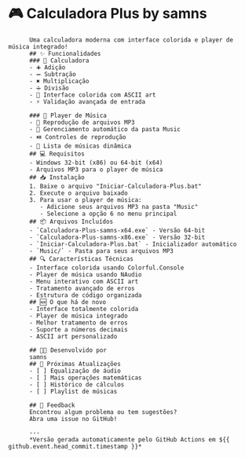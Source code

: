# 🎮 Calculadora Plus by samns
          Uma calculadora moderna com interface colorida e player de música integrado!
          ## ✨ Funcionalidades
          ### 🧮 Calculadora
          - ➕ Adição
          - ➖ Subtração
          - ✖️ Multiplicação
          - ➗ Divisão
          - 🎨 Interface colorida com ASCII art
          - ⚡ Validação avançada de entrada
          
          ### 🎵 Player de Música
          - 🎼 Reprodução de arquivos MP3
          - 📁 Gerenciamento automático da pasta Music
          - ⏯️ Controles de reprodução
          - 📝 Lista de músicas dinâmica
          ## 💻 Requisitos
          - Windows 32-bit (x86) ou 64-bit (x64)
          - Arquivos MP3 para o player de música
          ## 📥 Instalação
          1. Baixe o arquivo "Iniciar-Calculadora-Plus.bat"
          2. Execute o arquivo baixado
          3. Para usar o player de música:
             - Adicione seus arquivos MP3 na pasta "Music"
             - Selecione a opção 6 no menu principal
          ## 📦 Arquivos Incluídos
          - `Calculadora-Plus-samns-x64.exe` - Versão 64-bit
          - `Calculadora-Plus-samns-x86.exe` - Versão 32-bit
          - `Iniciar-Calculadora-Plus.bat` - Inicializador automático
          - `Music/` - Pasta para seus arquivos MP3
          ## 🔍 Características Técnicas
          - Interface colorida usando Colorful.Console
          - Player de música usando NAudio
          - Menu interativo com ASCII art
          - Tratamento avançado de erros
          - Estrutura de código organizada
          ## 🆕 O que há de novo
          - Interface totalmente colorida
          - Player de música integrado
          - Melhor tratamento de erros
          - Suporte a números decimais
          - ASCII art personalizado
          
          ## 👨‍💻 Desenvolvido por
          samns
          ## 🎯 Próximas Atualizações
          - [ ] Equalização de áudio
          - [ ] Mais operações matemáticas
          - [ ] Histórico de cálculos
          - [ ] Playlist de músicas
          
          ## 📢 Feedback
          Encontrou algum problema ou tem sugestões?
          Abra uma issue no GitHub!
          
          ---
          *Versão gerada automaticamente pelo GitHub Actions em ${{ github.event.head_commit.timestamp }}*